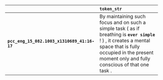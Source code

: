 |                                             | `token_str`                                                                                                                                                                                                           |
|:--------------------------------------------|:----------------------------------------------------------------------------------------------------------------------------------------------------------------------------------------------------------------------|
| **`pcc_eng_15_082.1003_x1310689_41:16-17`** | By maintaining such focus and on such a simple task ( as if breathing is __``ever simple``__ ! ) , it creates a mental space that is fully occupied in the present moment only and fully conscious of that one task . |